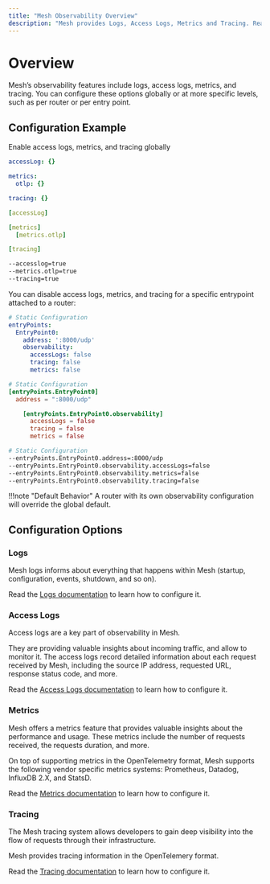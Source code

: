 ```yaml
---
title: "Mesh Observability Overview"
description: "Mesh provides Logs, Access Logs, Metrics and Tracing. Read the full documentation to get started."
---
```


# Overview

Mesh’s observability features include logs, access logs, metrics, and tracing. You can configure these options globally or at more specific levels, such as per router or per entry point.

## Configuration Example

Enable access logs, metrics, and tracing globally

```yaml tab="File (YAML)"
accessLog: {}

metrics:
  otlp: {}

tracing: {}
```

```yaml tab="File (TOML)"
[accessLog]

[metrics]
  [metrics.otlp]

[tracing]
```

```bash tab="CLI"
--accesslog=true
--metrics.otlp=true
--tracing=true
```

You can disable access logs, metrics, and tracing for a specific entrypoint attached to a router:

```yaml tab="File (YAML)"
# Static Configuration
entryPoints:
  EntryPoint0:
    address: ':8000/udp'
    observability:
      accessLogs: false
      tracing: false
      metrics: false
```

```toml tab="File (TOML)"
# Static Configuration
[entryPoints.EntryPoint0]
  address = ":8000/udp"

    [entryPoints.EntryPoint0.observability]
      accessLogs = false
      tracing = false
      metrics = false
```

```bash tab="CLI"
# Static Configuration
--entryPoints.EntryPoint0.address=:8000/udp
--entryPoints.EntryPoint0.observability.accessLogs=false
--entryPoints.EntryPoint0.observability.metrics=false
--entryPoints.EntryPoint0.observability.tracing=false
```

!!!note "Default Behavior"
    A router with its own observability configuration will override the global default.

## Configuration Options

### Logs

Mesh logs informs about everything that happens within Mesh (startup, configuration, events, shutdown, and so on).

Read the [Logs documentation](./logs.md) to learn how to configure it.

### Access Logs

Access logs are a key part of observability in Mesh.

They are providing valuable insights about incoming traffic, and allow to monitor it.
The access logs record detailed information about each request received by Mesh,
including the source IP address, requested URL, response status code, and more.

Read the [Access Logs documentation](./access-logs.md) to learn how to configure it.

### Metrics

Mesh offers a metrics feature that provides valuable insights about the performance and usage.
These metrics include the number of requests received, the requests duration, and more.

On top of supporting metrics in the OpenTelemetry format, Mesh supports the following vendor specific metrics systems: Prometheus, Datadog, InfluxDB 2.X, and StatsD.

Read the [Metrics documentation](./metrics/overview.md) to learn how to configure it.

### Tracing

The Mesh tracing system allows developers to gain deep visibility into the flow of requests through their infrastructure.

Mesh provides tracing information in the OpenTelemery format.

Read the [Tracing documentation](./tracing/overview.md) to learn how to configure it.
